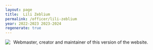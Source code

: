 ```yaml
---
layout: page
title:  Lili Zeblium
permalink: /officer/lili-zeblium
year: 2022-2023 2023-2024
regenerate: true
---
```


<div>
<img class="headshot" style="float: left; padding-right:10px" src="{{ site.baseurl }}/uploads/headshots/sample-officer.jpg">
</div>

Webmaster, creator and maintainer of this version of the website.